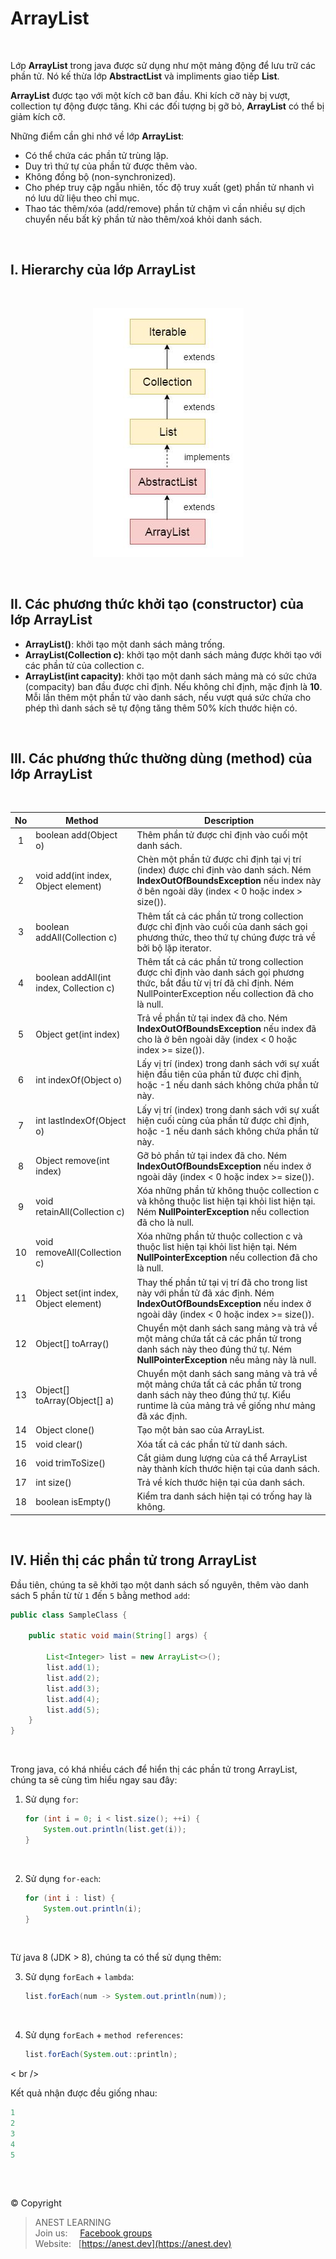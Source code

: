 # ArrayList

<br />

Lớp **ArrayList** trong java được sử dụng như một mảng động để lưu trữ các phần tử. Nó kế thừa lớp **AbstractList** và impliments giao tiếp **List**.

**ArrayList** được tạo với một kích cỡ ban đầu. Khi kích cỡ này bị vượt, collection tự động được tăng. Khi các đối tượng bị gỡ bỏ, **ArrayList** có thể bị giảm kích cỡ.

Những điểm cần ghi nhớ về lớp **ArrayList**:
- Có thể chứa các phần tử trùng lặp.
- Duy trì thứ tự của phần tử được thêm vào.
- Không đồng bộ (non-synchronized).
- Cho phép truy cập ngẫu nhiên, tốc độ truy xuất (get) phần tử nhanh vì nó lưu dữ liệu theo chỉ mục.
- Thao tác thêm/xóa (add/remove) phần tử chậm vì cần nhiều sự dịch chuyển nếu bất kỳ phần tử nào thêm/xoá khỏi danh sách.

<br />

## I. Hierarchy của lớp ArrayList

<br />

<p align="center">
  <img src="https://github.com/AnestAcademy/Course-Java-OOP/blob/master/images/hierarchy-of-array-list.jpg">
</p>

<br />

## II. Các phương thức khởi tạo (constructor) của lớp ArrayList

- **ArrayList()**: khởi tạo một danh sách mảng trống.
- **ArrayList(Collection c)**: khởi tạo một danh sách mảng được khởi tạo với các phần tử của collection c.
- **ArrayList(int capacity)**: khởi tạo một danh sách mảng mà có sức chứa (compacity) ban đầu được chỉ định. Nếu không chỉ định, mặc định là **10**. Mỗi lần thêm một phần tử vào danh sách, nếu vượt quá sức chứa cho phép thì danh sách sẽ tự động tăng thêm 50% kích thước hiện có.

<br />

## III. Các phương thức thường dùng (method) của lớp ArrayList

<br />

| No | Method | Description |
|:--:|--------|-------------|
|  1 | boolean add(Object o) | Thêm phần tử được chỉ định vào cuối một danh sách. |
|  2 | void add(int index, Object element) | Chèn một phần tử được chỉ định tại vị trí (index) được chỉ định vào danh sách. Ném **IndexOutOfBoundsException** nếu index này ở bên ngoài dãy (index < 0 hoặc index > size()). |
|  3 | boolean addAll(Collection c) | Thêm tất cả các phần tử trong collection được chỉ định vào cuối của danh sách gọi phương thức, theo thứ tự chúng được trả về bởi bộ lặp iterator. |
|  4 | boolean addAll(int index, Collection c) | Thêm tất cả các phần tử trong collection được chỉ định vào danh sách gọi phương thức, bắt đầu từ vị trí đã chỉ định. Ném NullPointerException nếu collection đã cho là null. |
|  5 | Object get(int index) | Trả về phần tử tại index đã cho. Ném **IndexOutOfBoundsException** nếu index đã cho là ở bên ngoài dãy (index < 0 hoặc index >= size()). |
|  6 | int indexOf(Object o) | Lấy vị trí (index) trong danh sách với sự xuất hiện đầu tiên của phần tử được chỉ định, hoặc -1 nếu danh sách không chứa phần tử này. |
|  7 | int lastIndexOf(Object o) | Lấy vị trí (index) trong danh sách với sự xuất hiện cuối cùng của phần tử được chỉ định, hoặc -1 nếu danh sách không chứa phần tử này. |
|  8 | Object remove(int index) | Gỡ bỏ phần tử tại index đã cho. Ném **IndexOutOfBoundsException** nếu index ở ngoài dãy (index < 0 hoặc index >= size()). |
|  9 | void retainAll(Collection c) | Xóa những phần tử không thuộc collection c và không thuộc list hiện tại khỏi list hiện tại. Ném **NullPointerException** nếu collection đã cho là null. |
| 10 | void removeAll(Collection c) | Xóa những phần tử thuộc collection c và thuộc list hiện tại khỏi list hiện tại. Ném **NullPointerException** nếu collection đã cho là null. |
| 11 | Object set(int index, Object element) | Thay thế phần tử tại vị trí đã cho trong list này với phần tử đã xác định. Ném **IndexOutOfBoundsException** nếu index ở ngoài dãy (index < 0 hoặc index >= size()). | |
| 12 | Object[] toArray() | Chuyển một danh sách sang mảng và trả về một mảng chứa tất cả các phần tử trong danh sách này theo đúng thứ tự. Ném **NullPointerException** nếu mảng này là null. |
| 13 | Object[] toArray(Object[] a) | Chuyển một danh sách sang mảng và trả về một mảng chứa tất cả các phần tử trong danh sách này theo đúng thứ tự. Kiểu runtime là của mảng trả về giống như mảng đã xác định. |
| 14 | Object clone() | Tạo một bản sao của ArrayList. |
| 15 | void clear() | Xóa tất cả các phần tử từ danh sách. |
| 16 | void trimToSize() | Cắt giảm dung lượng của cá thể ArrayList này thành kích thước hiện tại của danh sách. |
| 17 | int size() | Trả về kích thước hiện tại của danh sách. |
| 18 | boolean isEmpty() | Kiểm tra danh sách hiện tại có trống hay là không. |

<br />

## IV. Hiển thị các phần tử trong ArrayList

Đầu tiên, chúng ta sẽ khởi tạo một danh sách số nguyên, thêm vào danh sách 5 phần từ từ `1` đến `5` bằng method `add`:

```java
public class SampleClass {

    public static void main(String[] args) {

        List<Integer> list = new ArrayList<>();
        list.add(1);
        list.add(2);
        list.add(3);
        list.add(4);
        list.add(5);
    }
}
```

<br />

Trong java, có khá nhiều cách để hiển thị các phần tử trong ArrayList, chúng ta sẽ cùng tìm hiểu ngay sau đây:

1. Sử dụng `for`:

    ```java
    for (int i = 0; i < list.size(); ++i) {
        System.out.println(list.get(i));
    }
    ```
    
<br />

2. Sử dụng `for-each`:

    ```java
    for (int i : list) {
        System.out.println(i);
    }
    ```
        
<br />

Từ java 8 (JDK > 8), chúng ta có thể sử dụng thêm:

3. Sử dụng `forEach` + `lambda`:

    ```java
    list.forEach(num -> System.out.println(num));
    ```
        
<br />

4. Sử dụng `forEach` + `method references`:

    ```java
    list.forEach(System.out::println);
    ```
< br />

Kết quả nhận được đều giống nhau:

```java
1
2
3
4
5
```

<br />

##  

© Copyright
> ANEST LEARNING  
> Join us: &nbsp;&nbsp;&nbsp; [Facebook groups](https://www.facebook.com/groups/anest.learning/)  
> Website: &nbsp; [https://anest.dev](https://anest.dev) 
